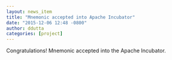 ```yaml
---
layout: news_item
title: "Mnemonic accepted into Apache Incubator"
date: "2015-12-06 12:48 -0800"
author: ddutta
categories: [project]
---
```


Congratulations! Mnemonic accepted into the Apache Incubator.
